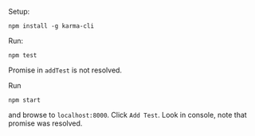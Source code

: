 Setup:

    npm install -g karma-cli
    
Run:

    npm test
    
Promise in `addTest` is not resolved.

Run

    npm start
    
and browse to `localhost:8000`.  Click `Add Test`.  Look in console, note that promise was resolved.  
